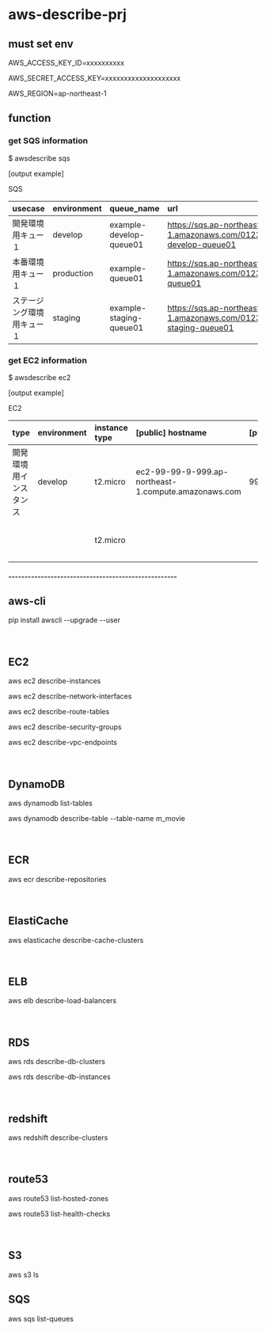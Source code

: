 # aws-describe-prj

## must set env

AWS_ACCESS_KEY_ID=xxxxxxxxxx

AWS_SECRET_ACCESS_KEY=xxxxxxxxxxxxxxxxxxxx

AWS_REGION=ap-northeast-1

## function

### get SQS information

$ awsdescribe sqs

[output example]

SQS

| usecase | environment | queue_name | url |
| :--- | :--- | :--- | :--- |
| 開発環境用キュー１ | develop | example-develop-queue01 | https://sqs.ap-northeast-1.amazonaws.com/0123456789/example-develop-queue01 |
| 本番環境用キュー１ | production | example-queue01 | https://sqs.ap-northeast-1.amazonaws.com/0123456789/example-queue01 |
| ステージング環境用キュー１ | staging | example-staging-queue01 | https://sqs.ap-northeast-1.amazonaws.com/0123456789/example-staging-queue01 |


### get EC2 information

$ awsdescribe ec2

[output example]

EC2

| type | environment | instance type | [public] hostname | [public] IP | [private] hostname | [private] IP | state |
| :--- | :--- | :--- | :--- | :--- | :--- | :--- | :--- |
| 開発環境用インスタンス | develop | t2.micro | ec2-99-99-9-999.ap-northeast-1.compute.amazonaws.com | 99.99.9.999 | ip-999-99-99-999.ap-northeast-1.compute.internal | 999.99.99.999 | running |
|  |  | t2.micro |  |  | ip-999-9-9-999.ap-northeast-1.compute.internal | 999.99.9.999 | stopped |



#####  ----------------------------------------------------

## aws-cli

pip install awscli --upgrade --user

　

## EC2

aws ec2 describe-instances

aws ec2 describe-network-interfaces

aws ec2 describe-route-tables

aws ec2 describe-security-groups

aws ec2 describe-vpc-endpoints

　

## DynamoDB

aws dynamodb list-tables

aws dynamodb describe-table --table-name m_movie

　

## ECR

aws ecr describe-repositories

　

## ElastiCache

aws elasticache describe-cache-clusters

　

## ELB

aws elb describe-load-balancers

　

## RDS

aws rds describe-db-clusters

aws rds describe-db-instances

　

## redshift

aws redshift describe-clusters

　

## route53

aws route53 list-hosted-zones

aws route53 list-health-checks

　

## S3

aws s3 ls

## SQS

aws sqs list-queues

　


